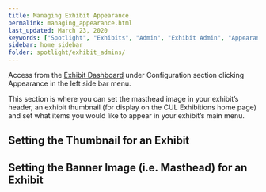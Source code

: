 ```yaml
---
title: Managing Exhibit Appearance
permalink: managing_appearance.html
last_updated: March 23, 2020
keywords: ["Spotlight", "Exhibits", "Admin", "Exhibit Admin", "Appearance", "Exhibit Thumbnail", "Banner Image", "Masthead", "Exhibit Title", "Exhibit Description"]
sidebar: home_sidebar
folder: spotlight/exhibit_admins/
---
```


Access from the [Exhibit Dashboard](exhibit_dashboard_for_admins) under Configuration section clicking Appearance in the left side bar menu.

This section is where you can set the masthead image in your exhibit’s header, an exhibit thumbnail (for display on the CUL Exhibitions home page) and set what items you would like to appear in your exhibit’s main menu.

## Setting the Thumbnail for an Exhibit


## Setting the Banner Image (i.e. Masthead) for an Exhibit 


